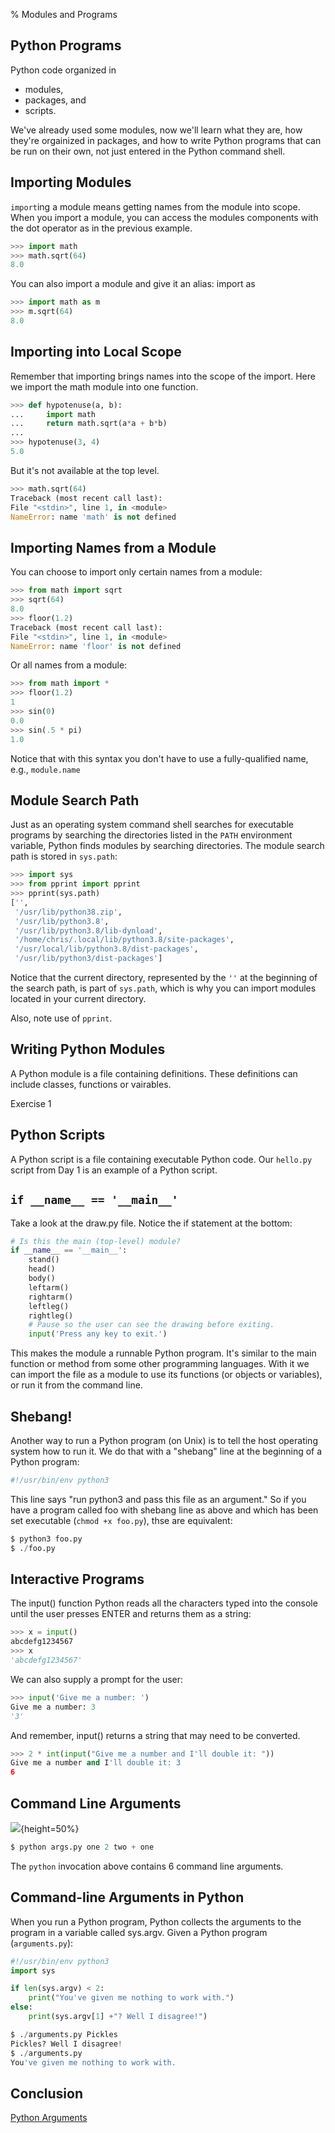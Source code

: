 % Modules and Programs

## Python Programs

Python code organized in

- modules,
- packages, and
- scripts.

We've already used some modules, now we'll learn what they are, how they're orgainized in packages, and how to write Python programs that can be run on their own, not just entered in the Python command shell.

## Importing Modules

`import`ing a module means getting names from the module into scope. When you import a module, you can access the modules components with the dot operator as in the previous example.

```python
>>> import math
>>> math.sqrt(64)
8.0
```

You can also import a module and give it an alias: import <module> as <local-name>

```python
>>> import math as m
>>> m.sqrt(64)
8.0
```

## Importing into Local Scope

Remember that importing brings names into the scope of the import.
Here we import the math module into one function.

```python
>>> def hypotenuse(a, b):
...     import math
...     return math.sqrt(a*a + b*b)
...
>>> hypotenuse(3, 4)
5.0
```

But it's not available at the top level.

```python
>>> math.sqrt(64)
Traceback (most recent call last):
File "<stdin>", line 1, in <module>
NameError: name 'math' is not defined
```

## Importing Names from a Module

You can choose to import only certain names from a module:

```python
>>> from math import sqrt
>>> sqrt(64)
8.0
>>> floor(1.2)
Traceback (most recent call last):
File "<stdin>", line 1, in <module>
NameError: name 'floor' is not defined
```

Or all names from a module:

```python
>>> from math import *
>>> floor(1.2)
1
>>> sin(0)
0.0
>>> sin(.5 * pi)
1.0
```

Notice that with this syntax you don't have to use a fully-qualified
name, e.g., `module.name`

## Module Search Path

Just as an operating system command shell searches for executable programs by searching the directories listed in the `PATH` environment variable, Python finds modules by searching directories. The module search path is stored in `sys.path`:

```python
>>> import sys
>>> from pprint import pprint
>>> pprint(sys.path)
['',
 '/usr/lib/python38.zip',
 '/usr/lib/python3.8',
 '/usr/lib/python3.8/lib-dynload',
 '/home/chris/.local/lib/python3.8/site-packages',
 '/usr/local/lib/python3.8/dist-packages',
 '/usr/lib/python3/dist-packages']
```

Notice that the current directory, represented by the `''` at the beginning of the search path, is part of `sys.path`, which is why you can import modules located in your current directory.

Also, note use of `pprint`.

## Writing Python Modules

A Python module is a file containing definitions.  These definitions can include classes, functions or vairables.

Exercise 1

## Python Scripts

A Python script is a file containing executable Python code.  Our `hello.py` script from Day 1 is an example of a Python script.

## `if __name__ == '__main__'`

Take a look at the draw.py file. Notice the if statement at the bottom:

```python
# Is this the main (top-level) module?
if __name__ == '__main__':
    stand()
    head()
    body()
    leftarm()
    rightarm()
    leftleg()
    rightleg()
    # Pause so the user can see the drawing before exiting.
    input('Press any key to exit.')
```

This makes the module a runnable Python program. It's similar to the main function or method from some other programming languages. With it we can import the file as a module to use its functions (or objects or variables), or run it from the command line.

## Shebang!

Another way to run a Python program (on Unix) is to tell the host operating system how to run it. We do that with a "shebang" line at the beginning of a Python program:

```python
#!/usr/bin/env python3
```

This line says "run python3 and pass this file as an argument." So if you have a program called foo with shebang line as above and which has been set executable (`chmod +x foo.py`), thse are equivalent:

```python
$ python3 foo.py
$ ./foo.py
```

## Interactive Programs

The input() function Python reads all the characters typed into the console until the user presses ENTER and returns them as a string:

```python
>>> x = input()
abcdefg1234567
>>> x
'abcdefg1234567'
```

We can also supply a prompt for the user:

```python
>>> input('Give me a number: ')
Give me a number: 3
'3'
```

And remember, input() returns a string that may need to be converted.

```python
>>> 2 * int(input("Give me a number and I'll double it: "))
Give me a number and I'll double it: 3
6
```

## Command Line Arguments

![](Argument_Clinic.png){height=50%}

```python
$ python args.py one 2 two + one
```

The `python` invocation above contains 6 command line arguments.

## Command-line Arguments in Python

When you run a Python program, Python collects the arguments to the
program in a variable called sys.argv. Given a Python program
(`arguments.py`):

```python
#!/usr/bin/env python3
import sys

if len(sys.argv) < 2:
    print("You've given me nothing to work with.")
else:
    print(sys.argv[1] +"? Well I disagree!")
```

```python
$ ./arguments.py Pickles
Pickles? Well I disagree!
$ ./arguments.py
You've given me nothing to work with.
```

## Conclusion

[Python Arguments](https://www.youtube.com/watch?v=DkQhK8O9Jik)
